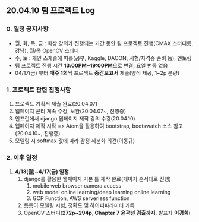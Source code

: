 ## 20.04.10 팀 프로젝트 Log

### 0. 일정 공지사항

- 월, 화, 목, 금 : 화상 강의가 진행되는 기간 동안 팀 프로젝트 진행(CMAX 스터디룸, 강남), 월/목 OpenCV 스터디
- 수, 토 : 개인 스케줄에 따름(공부, Kaggle, DACON, 시험/자격증 준비 등), 멘토링
- 팀 프로젝트 진행 시간 **13:00PM~19:00PM**으로 변경, 요일 변동 없음
- 04/17(금) 부터 **매주 1회**씩 프로젝트 **중간보고서** 제출(양식 제공, 1~2p 분량)



### 1. 프로젝트 관련 진행사항

1. 프로젝트 기획서 제출 완료(20.04.07)
2. 웹페이지 콘티 계속 수정, 보완(20.04.07~, 진행중)
3. 인프런에서 django 웹페이지 제작 강의 수강(20.04.10)
4. 웹페이지 제작 시작 => Atom을 활용하여 bootstrap, bootswatch 소스 참고(20.04.10~, 진행중) 
5. 모델링 시 softmax 값에 따라 감정 세분화 의견(이동규)  



### 2. 이후 일정

1. **4/13(월)~4/17(금) 일정**
   1. django를 활용한 웹페이지 기본 틀 제작 완료(페이지 순서대로 진행)
      1. mobile web browser camera access
      2. web model online learning/deep learning online learning
      3. GCP Function, AWS serverless function
   2. 틈틈이 모델링 시험, 정확도 및 하이퍼파라미터 기록
   3. OpenCV 스터디(**272p~294p, Chapter 7 윤곽선 검출까지**, 발표자 **이경희**)





